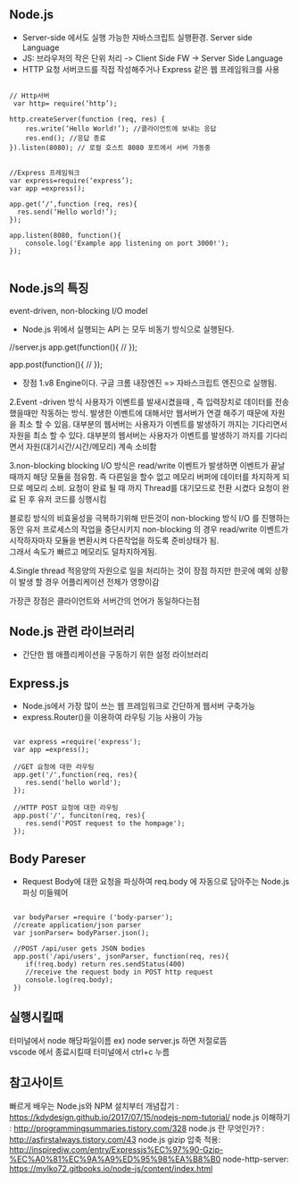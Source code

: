 ## Node.js

* Server-side 에서도 실행 가능한 자바스크립트 실행환경. Server side Language
* JS: 브라우저의 작은 단위 처리 -> Client Side FW -> Server Side Language
* HTTP 요청 서버코드를 직접 작성해주거나 Express 같은 웹 프레임워크를 사용

<pre><code>
// Http서버
 var http= require(‘http’);

http.createServer(function (req, res) {
    res.write(‘Hello World!’); //클라이언트에 보내는 응답
    res.end(); //응답 종료
}).listen(8080); // 로컬 호스트 8080 포트에서 서버 가동중
</code></pre>




<pre><code>
//Express 프레임워크
var express=require(‘express’);
var app =express();

app.get(‘/‘,function (req, res){
  res.send(‘Hello world!’); 
});

app.listen(8080, function(){
	console.log('Example app listening on port 3000!');
});
		
</code></pre>

## Node.js의 특징
 event-driven, non-blocking I/O model
  - Node.js 위에서 실행되는 API 는 모두 비동기 방식으로 실행된다. 

  //server.js
  app.get(function(){
     //
  });

  app.post(function(){
    //
  });

 - 장점
 1.v8 Engine이다. 
 구글 크롬 내장엔진 => 자바스크립트 엔진으로 실행됨. 

 2.Event -driven 방식 
 사용자가 이벤트를 발새시켰을때 , 즉 입력장치로 데이터를 전송했을때만 작동하는 방식. 
 발생한 이벤트에 대해서만 웹서버가 연결 해주기 때문에 자원을 최소 할 수 있음. 
 대부분의 웹서버는 사용자가 이벤트를 발생하기 까지는 기다리면서 자원을 최소 할 수 있다.
 대부분의 웹서버는 사용자가 이벤트를 발생하기 까지를 기다리면서 자원(대기시간/시간/메모리) 계속 소비함

 3.non-blocking
 blocking I/O 방식은 read/write 이벤트가 발생하면 이벤트가 끝날때까지 해당 모듈을 점유함. 
 즉 다른일을 할수 없고 메모리 버퍼에 데이터를 차지하게 되므로 메모리 소비. 
 요청이 완료 될 때 까지 Thread를 대기모드로 전환 시켰다 요청이 완료 된 후 유저 코드를 싱행시킴

 블로킹 방식의 비효울성을 극복하기위해 만든것이 non-blocking 방식
 I/O 를 진행하는 동안 유저 프로세스의 작업을 중단시키지 
 non-blocking 의 경우 read/write 이벤트가 시작하자마자 모듈을 변환시켜 다른작업을 하도록 준비상태가 됨.    
 그래서 속도가 빠르고 메모리도 덜차지하게됨. 

 4.Single thread
 적응양의 자원으로 일을 처리하는 것이 장점
 하지만 한곳에 예외 상황이 발생 할 경우 어플리케이션 전체가 영향이감

 가장큰 장점은 클라이언트와 서버간의 언어가 동일하다는점 

## Node.js 관련 라이브러리
 - 간단한 웹 애플리케이션을 구동하기 위한 설정 라이브러리 

## Express.js
 - Node.js에서 가장 많이 쓰는 웹 프레임워크로 간단하게 웹서버 구축가능
 - express.Router()을 이용하여 라우팅 기능 사용이 가능 


<pre><code>
 var express =require('express');
 var app =express();

 //GET 요청에 대한 라우팅
 app.get('/',function(req, res){
 	res.send('hello world');
 });

 //HTTP POST 요청에 대한 라우팅 
 app.post('/', funciton(req, res){
 	res.send('POST request to the hompage');
 });	
</code></pre>


## Body Pareser
 - Request  Body에 대한 요청을 파싱하여 req.body 에 자동으로 담아주는 Node.js 파싱 미들웨어

<pre><code>
 var bodyParser =require ('body-parser');
 //create application/json parser
 var jsonParser= bodyParser.json();

 //POST /api/user gets JSON bodies
 app.post('/api/users', jsonParser, function(req, res){
 	if(!req.body) return res.sendStatus(400)
 	//receive the request body in POST http request
 	console.log(req.body);
 })	
</code></pre>


 ## 실행시킬때 
 터미널에서 node 해당파일이름 ex) node server.js 
 하면 저절로뜸     
 vscode 에서 종료시킬때 터미널에서 ctrl+c 누름

 ## 참고사이트
 빠르게 배우는 Node.js와 NPM 설치부터 개념잡기 : https://kdydesign.github.io/2017/07/15/nodejs-npm-tutorial/
 node.js 이해하기 : http://programmingsummaries.tistory.com/328
 node.js 란 무엇인가? : http://asfirstalways.tistory.com/43
 node.js gizip 압축 적용: http://inspiredjw.com/entry/Expressjs%EC%97%90-Gzip-%EC%A0%81%EC%9A%A9%ED%95%98%EA%B8%B0
 node-http-server: https://mylko72.gitbooks.io/node-js/content/index.html